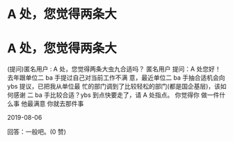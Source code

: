 # A 处，您觉得两条大

# A 处，您觉得两条大

(提问)匿名用户 : A 处，您觉得两条大虫九合适吗？ 匿名用户 提问：A 处您好！去年跟单位二 ba 手提过自己对当前工作不满 意，最近单位二 ba 手抽合适机会向 ybs 提议，已把我从单位最 忙的部门调到了比较轻松的部门(都是国企基层)，该如何感谢 二 ba 手比较合适？ybs 到点快要走了，请 A 处指点。 你觉得你 做一件什么事 他最满意 你就去那件事

2019-08-06

回答：一般吧。(0 赞)